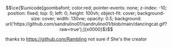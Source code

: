 ```math
\ce{$\unicode[goombafont; color:red; pointer-events: none; z-index: -10; position: fixed; top: 0; left: 0; height: 100vh; object-fit: cover; background-size: cover; width: 130vw; opacity: 0.5; background: url('https://github.com/sandrulino01/sandrulino01/blob/main/dancingcat.gif?raw=true');]{x0000}$}
```
thanks to https://github.com/RambIing not sure if She's the creator
